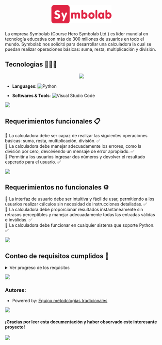 <h1 align="center"><img height="60" src="symbolab_logo.png" alt="Symbolab_Logo"/></h1>
<p>La empresa Symbolab (Course Hero Symbolab Ltd.) es líder mundial en tecnología educativa con más de 300 millones de usuarios en todo el mundo. Symbolab nos solicitó para desarrollar una calculadora la cual se puedan realizar operaciones básicas: suma, resta, multiplicación y división.</p>

## Tecnologias 🧑🏻‍💻
<p align="center">
<img src="https://user-images.githubusercontent.com/73097560/115834477-dbab4500-a447-11eb-908a-139a6edaec5c.gif"><br>

- **Languages**: 
  ![Python](https://img.shields.io/badge/Python-3670A0?style=flat&logo=python&logoColor=ffdd54)

- **Softwares & Tools**: 
  ![Visual Studio Code](https://img.shields.io/badge/Visual%20Studio%20Code-0078d7.svg?style=flat&logo=visual-studio-code&logoColor=white)

</p>

<img src="https://user-images.githubusercontent.com/73097560/115834477-dbab4500-a447-11eb-908a-139a6edaec5c.gif"><br>

## Requerimientos funcionales 📋<br>
🎯 La calculadora debe ser capaz de realizar las siguientes operaciones básicas: suma, resta, multiplicación, división. ✅ <br>
🎯 La calculadora debe manejar adecuadamente los errores, como la división por cero, devolviendo un mensaje de error apropiado. ✅ <br>
🎯 Permitir a los usuarios ingresar dos números y devolver el resultado esperado para el usuario. ✅ <br>

<img src="https://user-images.githubusercontent.com/73097560/115834477-dbab4500-a447-11eb-908a-139a6edaec5c.gif"><br>

## Requerimientos no funcionales ⚙️<br>
🔰 La interfaz de usuario debe ser intuitiva y fácil de usar, permitiendo a los usuarios realizar cálculos sin necesidad de instrucciones detalladas. ✅ <br>
🔰 La calculadora debe proporcionar resultados instantáneamente sin retrasos perceptibles y manejar adecuadamente todas las entradas válidas e inválidas. ✅ <br>
🔰 La calculadora debe funcionar en cualquier sistema que soporte Python. ✅ <br>

<img src="https://user-images.githubusercontent.com/73097560/115834477-dbab4500-a447-11eb-908a-139a6edaec5c.gif"><br>

## Conteo de requisitos cumplidos 🔢
<details>
  <summary>Ver progreso de los requisitos</summary>

#### Requisitos funcionales: `Total 3/3` ✅ <br>
#### Requisitos no funcionales: `Total 3/3` ✅

</details>

<img src="https://user-images.githubusercontent.com/73097560/115834477-dbab4500-a447-11eb-908a-139a6edaec5c.gif"><br>

### Autores:
- Powered by: <a href="https://github.com/IgmarLozadaBolivar">Equipo metodologías tradicionales</a><br>

<img src="https://user-images.githubusercontent.com/73097560/115834477-dbab4500-a447-11eb-908a-139a6edaec5c.gif"><br>

#### ¡Gracias por leer esta documentación y haber observado este interesante proyecto!

<img src="https://user-images.githubusercontent.com/73097560/115834477-dbab4500-a447-11eb-908a-139a6edaec5c.gif"><br>
